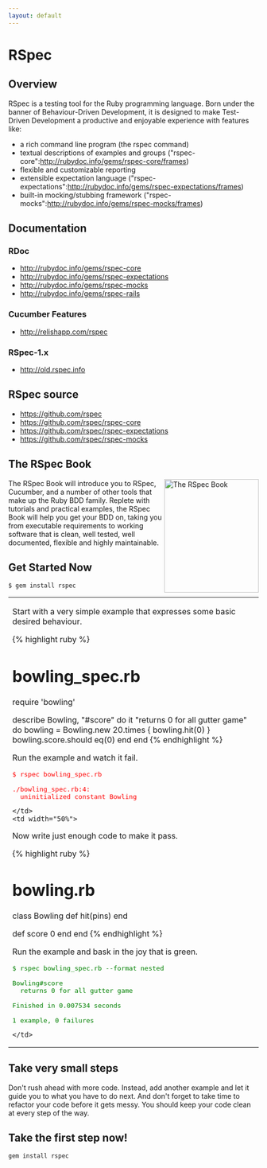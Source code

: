 ```yaml
---
layout: default
---
```


RSpec
=====

Overview
--------

RSpec is a testing tool for the Ruby programming language. Born under the banner of Behaviour-Driven Development, it is designed to make Test-Driven Development a productive and enjoyable experience with features like:

* a rich command line program (the rspec command)
* textual descriptions of examples and groups ("rspec-core":http://rubydoc.info/gems/rspec-core/frames)
* flexible and customizable reporting
* extensible expectation language ("rspec-expectations":http://rubydoc.info/gems/rspec-expectations/frames)
* built-in mocking/stubbing framework ("rspec-mocks":http://rubydoc.info/gems/rspec-mocks/frames)

Documentation
-------------

### RDoc

* http://rubydoc.info/gems/rspec-core
* http://rubydoc.info/gems/rspec-expectations
* http://rubydoc.info/gems/rspec-mocks
* http://rubydoc.info/gems/rspec-rails

### Cucumber Features

* http://relishapp.com/rspec

### RSpec-1.x

* http://old.rspec.info

RSpec source
------------

* https://github.com/rspec
* https://github.com/rspec/rspec-core
* https://github.com/rspec/rspec-expectations
* https://github.com/rspec/rspec-mocks

The RSpec Book
--------------

<div style="float:right">
  <a target="_blank" href="http://www.pragprog.com/titles/achbd/the-rspec-book">
    <img width="190" height="228" border="0" title="The RSpec Book" alt="The RSpec Book" src="http://imagery.pragprog.com/products/140/achbd_xlargecover.jpg"/>
  </a>
</div>

The RSpec Book will introduce you to RSpec, Cucumber, and a number of other tools that make up the Ruby BDD family. Replete with tutorials and practical examples, the RSpec Book will help you get your BDD on, taking you from executable requirements to working software that is clean, well tested, well documented, flexible and highly maintainable.

Get Started Now
---------------

    $ gem install rspec

<table width="100%" cellpadding="0" cellspacing="0">
  <tr>
    <td width="50%">
<p>
  Start with a very simple example that expresses
  some basic desired behaviour.
</p>

{% highlight ruby %}
# bowling_spec.rb
require 'bowling'

describe Bowling, "#score" do
  it "returns 0 for all gutter game" do
    bowling = Bowling.new
    20.times { bowling.hit(0) }
    bowling.score.should eq(0)
  end
end
{% endhighlight %}

  Run the example and watch it fail.

<pre style="color:red;">
$ rspec bowling_spec.rb

./bowling_spec.rb:4:
  uninitialized constant Bowling
</pre>
    </td>
    <td width="50%">

  Now write just enough code to make it pass.

{% highlight ruby %}
# bowling.rb
class Bowling
  def hit(pins)
  end

  def score
    0
  end
end
{% endhighlight %}

Run the example and bask in the joy that is green.

<pre style="color:green;">
$ rspec bowling_spec.rb --format nested

Bowling#score
  returns 0 for all gutter game

Finished in 0.007534 seconds

1 example, 0 failures
</pre>
    </td>
  </tr>
</table>

Take very small steps
---------------------

Don't rush ahead with more code. Instead, add another example and let it guide you to what you have to do next. And don't forget to take time to refactor your code before it gets messy. You should keep your code clean at every step of the way.

Take the first step now!
------------------------

```
gem install rspec
```
